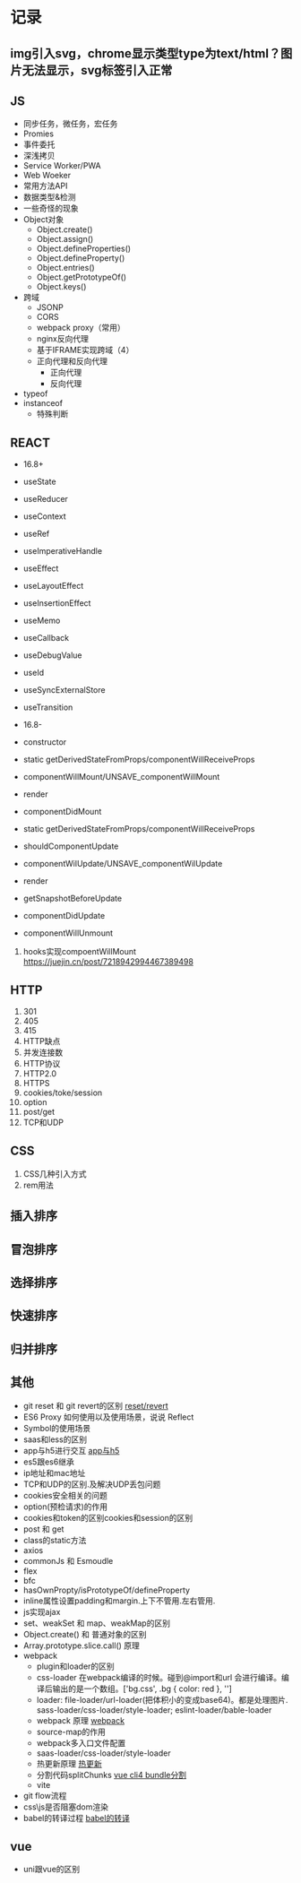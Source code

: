 # 记录

## img引入svg，chrome显示类型type为text/html？图片无法显示，svg标签引入正常

## JS

- 同步任务，微任务，宏任务
- Promies
- 事件委托
- 深浅拷贝
- Service Worker/PWA
- Web Woeker
- 常用方法API
- 数据类型&检测
- 一些奇怪的现象
- Object对象
  - Object.create()
  - Object.assign()
  - Object.defineProperties()
  - Object.defineProperty()
  - Object.entries()
  - Object.getPrototypeOf()
  - Object.keys()
- 跨域
  - JSONP
  - CORS
  - webpack proxy（常用）
  - nginx反向代理
  - 基于IFRAME实现跨域（4）
  - 正向代理和反向代理
    - 正向代理
    - 反向代理
- typeof
- instanceof
  - 特殊判断

## REACT

- 16.8+
- useState
- useReducer
- useContext
- useRef
- useImperativeHandle
- useEffect
- useLayoutEffect
- useInsertionEffect
- useMemo
- useCallback
- useDebugValue
- useId
- useSyncExternalStore
- useTransition

- 16.8-
- constructor
- static getDerivedStateFromProps/componentWillReceiveProps
- componentWillMount/UNSAVE_componentWillMount
- render
- componentDidMount
- static getDerivedStateFromProps/componentWillReceiveProps
- shouldComponentUpdate
- componentWilUpdate/UNSAVE_componentWilUpdate
- render
- getSnapshotBeforeUpdate
- componentDidUpdate
- componentWillUnmount

1. hooks实现compoentWillMount
    https://juejin.cn/post/7218942994467389498

## HTTP

1. 301
2. 405
3. 415
4. HTTP缺点
5. 并发连接数
6. HTTP协议
7. HTTP2.0
8. HTTPS
9. cookies/toke/session
10. option
11. post/get
12. TCP和UDP

## CSS

1. CSS几种引入方式
2. rem用法

## 插入排序

## 冒泡排序

## 选择排序

## 快速排序

## 归并排序

## 其他

- git reset 和 git revert的区别 [reset/revert](https://vue3js.cn/interview/git/git%20reset_%20git%20revert.html#%E4%BA%8C%E3%80%81%E5%A6%82%E4%BD%95%E7%94%A8 "reset/revert")
- ES6 Proxy 如何使用以及使用场景，说说 Reflect
- Symbol的使用场景
- saas和less的区别
- app与h5进行交互 [app与h5](https://juejin.cn/post/6844904020201455624)
- es5跟es6继承
- ip地址和mac地址
- TCP和UDP的区别.及解决UDP丢包问题
- cookies安全相关的问题
- option(预检请求)的作用
- cookies和token的区别cookies和session的区别
- post 和 get
- class的static方法
- axios
- commonJs 和 Esmoudle
- flex
- bfc
- hasOwnPropty/isPrototypeOf/defineProperty
- inline属性设置padding和margin.上下不管用.左右管用.
- js实现ajax
- set、weakSet 和 map、weakMap的区别
- Object.create() 和 普通对象的区别
- Array.prototype.slice.call() 原理
- webpack
  - plugin和loader的区别
  - css-loader 在webpack编译的时候。碰到@import和url 会进行编译。编译后输出的是一个数组。['bg.css', .bg { color: red }, '']
  - loader: file-loader/url-loader(把体积小的变成base64)。都是处理图片. sass-loader/css-loader/style-loader; eslint-loader/bable-loader
  - webpack 原理 [webpack](https://juejin.cn/post/6943468761575849992)
  - source-map的作用
  - webpack多入口文件配置
  - saas-loader/css-loader/style-loader
  - 热更新原理 [热更新](https://www.cnblogs.com/zhongmeizhi/p/12930751.html)
  - 分割代码splitChunks [vue cli4 bundle分割](https://blog.csdn.net/qq_34295211/article/details/104843142)
  - vite
- git flow流程
- css\js是否阻塞dom渲染
- babel的转译过程 [babel的转译](https://github.com/axuebin/articles/issues/31)

## vue

- uni跟vue的区别
